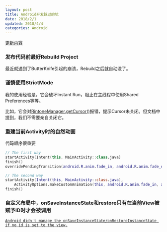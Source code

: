 ```yaml
---
layout: post
title: Android开发踩过的坑
date: 2018/2/1
updated: 2018/4/4
categories: Android
---
```


[更新内容](https://github.com/DeweyReed/site/commits/master/source/_posts/android-pitfalls.md)

### 发布代码前最好Rebuild Project
最近就遇到了ButterKnife引起的崩溃，Rebuild之后就自动没了。

### 谨慎使用StrictMode
我的使用经验是，它会破坏Instant Run，阻止在主线程中使用Shared Preferences等等。

比如，它会对[RintoneManager.getCursor()](https://developer.android.com/reference/android/media/RingtoneManager.html#getCursor())报错，提示Cursor未关闭。但文档中提到，我们不需要亲自关闭它。

<!--more-->

### 重建当前Activity时的自然动画
代码顺序很重要
```Kotlin
// The first way
startActivity(Intent(this, MainActivity::class.java)
finish()
overridePendingTransition(android.R.anim.fade_in, android.R.anim.fade_out)

// The second way
startActivity(Intent(this, MainActivity::class.java), 
    ActivityOptions.makeCustomAnimation(this, android.R.anim.fade_in, android.R.anim.fade_out).toBundle())
finish()
```

### 自定义布局中，onSaveInstanceState和restore只有在当前View被赋予ID时才会被调用

[```Android didn't manage the onSaveInstanceState/onRestoreInstanceState if no id is set to the view.```](https://stackoverflow.com/a/28586444/5507158)
